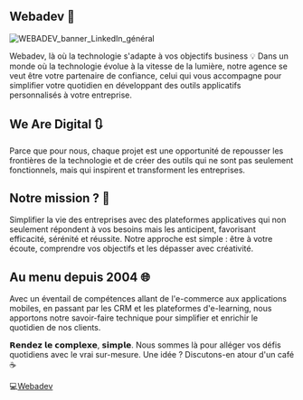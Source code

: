 ## Webadev 👋

![WEBADEV_banner_LinkedIn_général](https://user-images.githubusercontent.com/15650433/182027022-19242351-dd99-4726-bfe2-9173a413f6b9.jpg)

Webadev, là où la technologie s'adapte à vos objectifs business 💡
Dans un monde où la technologie évolue à la vitesse de la lumière, notre agence se veut être votre partenaire de confiance, celui qui vous accompagne pour simplifier votre quotidien en développant des outils applicatifs personnalisés à votre entreprise.

## We Are Digital 🔃
Parce que pour nous, chaque projet est une opportunité de repousser les frontières de la technologie et de créer des outils qui ne sont pas seulement fonctionnels, mais qui inspirent et transforment les entreprises.

## Notre mission ? 🚩
Simplifier la vie des entreprises avec des plateformes applicatives qui non seulement répondent à vos besoins mais les anticipent, favorisant efficacité, sérénité et réussite. Notre approche est simple : être à votre écoute, comprendre vos objectifs et les dépasser avec créativité.

## Au menu depuis 2004 🌐
Avec un éventail de compétences allant de l'e-commerce aux applications mobiles, en passant par les CRM et les plateformes d'e-learning, nous apportons notre savoir-faire technique pour simplifier et enrichir le quotidien de nos clients.

𝗥𝗲𝗻𝗱𝗲𝘇 𝗹𝗲 𝗰𝗼𝗺𝗽𝗹𝗲𝘅𝗲, 𝘀𝗶𝗺𝗽𝗹𝗲. Nous sommes là pour alléger vos défis quotidiens avec le vrai sur-mesure. Une idée ? Discutons-en atour d'un café ☕

💻[Webadev](https://www.webadev.com)
